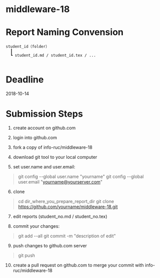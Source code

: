 # middleware-18

# Report Naming Convension
```
student_id（folder）  
  ┃
  ┗ student_id.md / student_id.tex / ...  
  
```
# Deadline

2018-10-14

# Submission Steps

1. create account on github.com

2. login into github.com

3. fork a copy of info-ruc/middleware-18

4. download git tool to your local computer

5. set user.name and user.email:
 >git config --global user.name "yourname"   git config --global user.email "yourname@yourserver.com"

6. clone
 >cd dir_where_you_prepare_report_dir   git clone https://github.com/yourname/middleware-18.git

7. edit reports (student_no.md / student_no.tex)

8. commit your changes:
 >git add --all git commit -m "description of edit"

9. push changes to github.com server
 >git push

10. create a pull request on github.com to merge your commit with info-ruc/middleware-18



